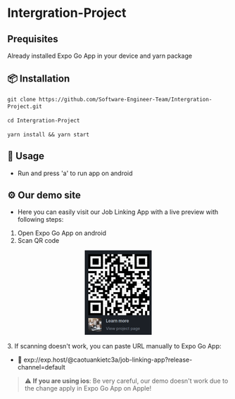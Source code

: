 # Intergration-Project

## Prequisites

Already installed Expo Go App in your device and yarn package

## 📦 Installation

```
git clone https://github.com/Software-Engineer-Team/Intergration-Project.git

cd Intergration-Project

yarn install && yarn start
```

## 🚀 Usage

- Run and press 'a' to run app on android

## ⚙ Our demo site

- Here you can easily visit our Job Linking App with a live preview with following steps:

1. Open Expo Go App on android
2. Scan QR code
<p align="center">
 <img width="30%" src="https://github.com/Software-Engineer-Team/Intergration-Project/blob/main/images/QR_Job_Linking.png?raw=true">
 </p>
3. If scanning doesn't work, you can paste URL manually to Expo Go App:

- 🎯 exp://exp.host/@caotuankietc3a/job-linking-app?release-channel=default

> :warning: **If you are using ios**: Be very careful, our demo doesn't work due to the change apply in Expo Go App on Apple!
